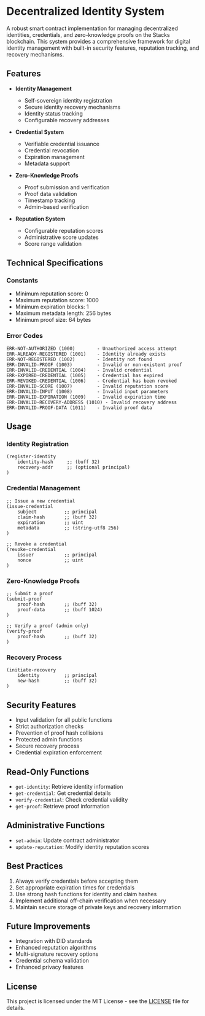 # Decentralized Identity System

A robust smart contract implementation for managing decentralized identities, credentials, and zero-knowledge proofs on the Stacks blockchain. This system provides a comprehensive framework for digital identity management with built-in security features, reputation tracking, and recovery mechanisms.

## Features

- **Identity Management**

  - Self-sovereign identity registration
  - Secure identity recovery mechanisms
  - Identity status tracking
  - Configurable recovery addresses

- **Credential System**

  - Verifiable credential issuance
  - Credential revocation
  - Expiration management
  - Metadata support

- **Zero-Knowledge Proofs**

  - Proof submission and verification
  - Proof data validation
  - Timestamp tracking
  - Admin-based verification

- **Reputation System**
  - Configurable reputation scores
  - Administrative score updates
  - Score range validation

## Technical Specifications

### Constants

- Minimum reputation score: 0
- Maximum reputation score: 1000
- Minimum expiration blocks: 1
- Maximum metadata length: 256 bytes
- Minimum proof size: 64 bytes

### Error Codes

```clarity
ERR-NOT-AUTHORIZED (1000)        - Unauthorized access attempt
ERR-ALREADY-REGISTERED (1001)    - Identity already exists
ERR-NOT-REGISTERED (1002)        - Identity not found
ERR-INVALID-PROOF (1003)         - Invalid or non-existent proof
ERR-INVALID-CREDENTIAL (1004)    - Invalid credential
ERR-EXPIRED-CREDENTIAL (1005)    - Credential has expired
ERR-REVOKED-CREDENTIAL (1006)    - Credential has been revoked
ERR-INVALID-SCORE (1007)         - Invalid reputation score
ERR-INVALID-INPUT (1008)         - Invalid input parameters
ERR-INVALID-EXPIRATION (1009)    - Invalid expiration time
ERR-INVALID-RECOVERY-ADDRESS (1010) - Invalid recovery address
ERR-INVALID-PROOF-DATA (1011)    - Invalid proof data
```

## Usage

### Identity Registration

```clarity
(register-identity
    identity-hash     ;; (buff 32)
    recovery-addr     ;; (optional principal)
)
```

### Credential Management

```clarity
;; Issue a new credential
(issue-credential
    subject          ;; principal
    claim-hash       ;; (buff 32)
    expiration       ;; uint
    metadata         ;; (string-utf8 256)
)

;; Revoke a credential
(revoke-credential
    issuer           ;; principal
    nonce            ;; uint
)
```

### Zero-Knowledge Proofs

```clarity
;; Submit a proof
(submit-proof
    proof-hash       ;; (buff 32)
    proof-data       ;; (buff 1024)
)

;; Verify a proof (admin only)
(verify-proof
    proof-hash       ;; (buff 32)
)
```

### Recovery Process

```clarity
(initiate-recovery
    identity         ;; principal
    new-hash         ;; (buff 32)
)
```

## Security Features

- Input validation for all public functions
- Strict authorization checks
- Prevention of proof hash collisions
- Protected admin functions
- Secure recovery process
- Credential expiration enforcement

## Read-Only Functions

- `get-identity`: Retrieve identity information
- `get-credential`: Get credential details
- `verify-credential`: Check credential validity
- `get-proof`: Retrieve proof information

## Administrative Functions

- `set-admin`: Update contract administrator
- `update-reputation`: Modify identity reputation scores

## Best Practices

1. Always verify credentials before accepting them
2. Set appropriate expiration times for credentials
3. Use strong hash functions for identity and claim hashes
4. Implement additional off-chain verification when necessary
5. Maintain secure storage of private keys and recovery information

## Future Improvements

- Integration with DID standards
- Enhanced reputation algorithms
- Multi-signature recovery options
- Credential schema validation
- Enhanced privacy features

## License

This project is licensed under the MIT License - see the [LICENSE](LICENSE) file for details.
